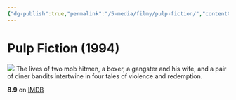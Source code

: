 ```yaml
---
{"dg-publish":true,"permalink":"/5-media/filmy/pulp-fiction/","contentClasses":"movie","tags":["фильм","#Crime","#Drama"],"created":"2024-01-20T01:37:24.205+03:00","updated":"2024-01-20T01:55:02.296+03:00"}
---
```


# Pulp Fiction (1994)
![](https://m.media-amazon.com/images/M/MV5BNGNhMDIzZTUtNTBlZi00MTRlLWFjM2ItYzViMjE3YzI5MjljXkEyXkFqcGdeQXVyNzkwMjQ5NzM@._V1_SX300.jpg)
The lives of two mob hitmen, a boxer, a gangster and his wife, and a pair of diner bandits intertwine in four tales of violence and redemption.

**8.9** on [IMDB](https://www.imdb.com/title/tt0110912)
